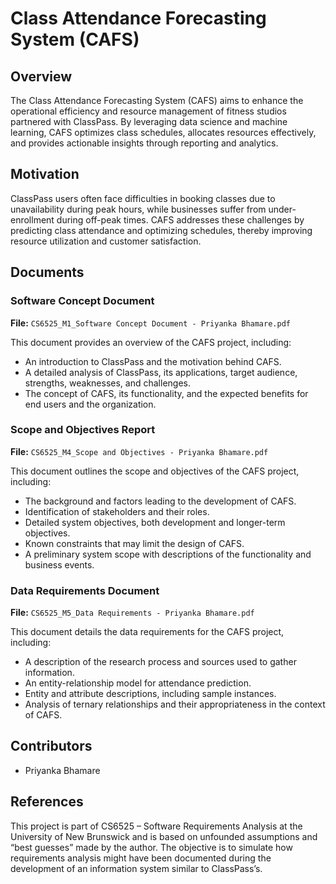 # Class Attendance Forecasting System (CAFS)

## Overview
The Class Attendance Forecasting System (CAFS) aims to enhance the operational efficiency and resource management of fitness studios partnered with ClassPass. By leveraging data science and machine learning, CAFS optimizes class schedules, allocates resources effectively, and provides actionable insights through reporting and analytics.

## Motivation
ClassPass users often face difficulties in booking classes due to unavailability during peak hours, while businesses suffer from under-enrollment during off-peak times. CAFS addresses these challenges by predicting class attendance and optimizing schedules, thereby improving resource utilization and customer satisfaction.

## Documents

### Software Concept Document
**File:** `CS6525_M1_Software Concept Document - Priyanka Bhamare.pdf`

This document provides an overview of the CAFS project, including:
- An introduction to ClassPass and the motivation behind CAFS.
- A detailed analysis of ClassPass, its applications, target audience, strengths, weaknesses, and challenges.
- The concept of CAFS, its functionality, and the expected benefits for end users and the organization.

### Scope and Objectives Report
**File:** `CS6525_M4_Scope and Objectives - Priyanka Bhamare.pdf`

This document outlines the scope and objectives of the CAFS project, including:
- The background and factors leading to the development of CAFS.
- Identification of stakeholders and their roles.
- Detailed system objectives, both development and longer-term objectives.
- Known constraints that may limit the design of CAFS.
- A preliminary system scope with descriptions of the functionality and business events.

### Data Requirements Document
**File:** `CS6525_M5_Data Requirements - Priyanka Bhamare.pdf`

This document details the data requirements for the CAFS project, including:
- A description of the research process and sources used to gather information.
- An entity-relationship model for attendance prediction.
- Entity and attribute descriptions, including sample instances.
- Analysis of ternary relationships and their appropriateness in the context of CAFS.

## Contributors
- Priyanka Bhamare

## References
This project is part of CS6525 – Software Requirements Analysis at the University of New Brunswick and is based on unfounded assumptions and “best guesses” made by the author. The objective is to simulate how requirements analysis might have been documented during the development of an information system similar to ClassPass’s.
